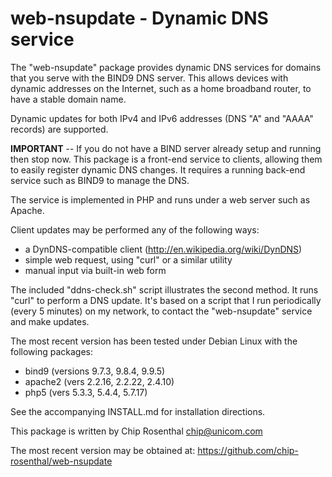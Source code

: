 # web-nsupdate - Dynamic DNS service

The "web-nsupdate" package provides dynamic DNS services for domains
that you serve with the BIND9 DNS server. This allows devices with
dynamic addresses on the Internet, such as a home broadband router,
to have a stable domain name.

Dynamic updates for both IPv4 and IPv6 addresses (DNS "A" and "AAAA"
records) are supported.

**IMPORTANT** -- If you do not have a BIND server already setup and
running then stop now. This package is a front-end service to clients,
allowing them to easily register dynamic DNS changes. It requires a
running back-end service such as BIND9 to manage the DNS.

The service is implemented in PHP and runs under a web server such as
Apache.

Client updates may be performed any of the following ways:

* a DynDNS-compatible client (http://en.wikipedia.org/wiki/DynDNS)
* simple web request, using "curl" or a similar utility
* manual input via built-in web form

The included "ddns-check.sh" script illustrates the second method.
It runs "curl" to perform a DNS update. It's based on a script that
I run periodically (every 5 minutes) on my network, to contact the
"web-nsupdate" service and make updates.

The most recent version has been tested under Debian Linux with the
following packages:

* bind9 (versions 9.7.3, 9.8.4, 9.9.5)
* apache2 (vers 2.2.16, 2.2.22, 2.4.10)
* php5 (vers 5.3.3, 5.4.4, 5.7.17)

See the accompanying INSTALL.md for installation directions.

This package is written by Chip Rosenthal <chip@unicom.com>

The most recent version may be obtained at: https://github.com/chip-rosenthal/web-nsupdate

